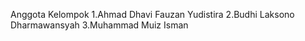 Anggota Kelompok
1.Ahmad Dhavi Fauzan Yudistira
2.Budhi Laksono Dharmawansyah
3.Muhammad Muiz Isman

